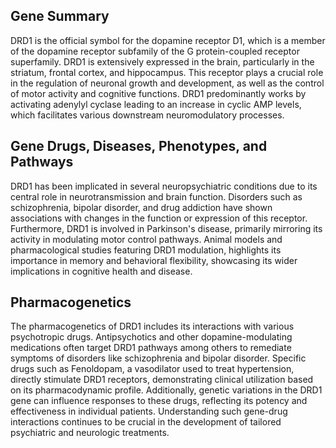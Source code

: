 ## Gene Summary
DRD1 is the official symbol for the dopamine receptor D1, which is a member of the dopamine receptor subfamily of the G protein-coupled receptor superfamily. DRD1 is extensively expressed in the brain, particularly in the striatum, frontal cortex, and hippocampus. This receptor plays a crucial role in the regulation of neuronal growth and development, as well as the control of motor activity and cognitive functions. DRD1 predominantly works by activating adenylyl cyclase leading to an increase in cyclic AMP levels, which facilitates various downstream neuromodulatory processes.

## Gene Drugs, Diseases, Phenotypes, and Pathways
DRD1 has been implicated in several neuropsychiatric conditions due to its central role in neurotransmission and brain function. Disorders such as schizophrenia, bipolar disorder, and drug addiction have shown associations with changes in the function or expression of this receptor. Furthermore, DRD1 is involved in Parkinson's disease, primarily mirroring its activity in modulating motor control pathways. Animal models and pharmacological studies featuring DRD1 modulation, highlights its importance in memory and behavioral flexibility, showcasing its wider implications in cognitive health and disease.

## Pharmacogenetics
The pharmacogenetics of DRD1 includes its interactions with various psychotropic drugs. Antipsychotics and other dopamine-modulating medications often target DRD1 pathways among others to remediate symptoms of disorders like schizophrenia and bipolar disorder. Specific drugs such as Fenoldopam, a vasodilator used to treat hypertension, directly stimulate DRD1 receptors, demonstrating clinical utilization based on its pharmacodynamic profile. Additionally, genetic variations in the DRD1 gene can influence responses to these drugs, reflecting its potency and effectiveness in individual patients. Understanding such gene-drug interactions continues to be crucial in the development of tailored psychiatric and neurologic treatments.